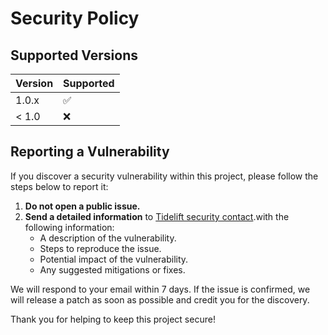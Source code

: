 # Security Policy

## Supported Versions

| Version | Supported          |
| ------- | ------------------ |
| 1.0.x   | :white_check_mark: |
| < 1.0   | :x:                |

## Reporting a Vulnerability

If you discover a security vulnerability within this project, please follow the steps
below to report it:

1. **Do not open a public issue.**
2. **Send a detailed information** to
   [Tidelift security contact](https://tidelift.com/security).with the following
   information:
   - A description of the vulnerability.
   - Steps to reproduce the issue.
   - Potential impact of the vulnerability.
   - Any suggested mitigations or fixes.

We will respond to your email within 7 days. If the issue is confirmed, we will release
a patch as soon as possible and credit you for the discovery.

Thank you for helping to keep this project secure!
